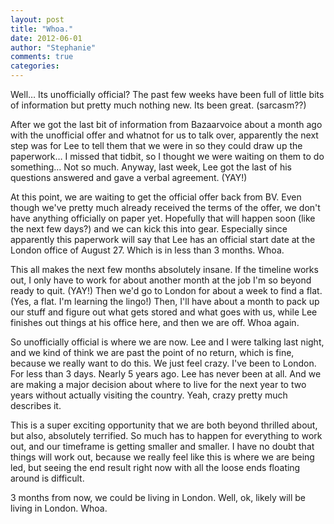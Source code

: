 ```yaml
---
layout: post
title: "Whoa."
date: 2012-06-01
author: "Stephanie"
comments: true
categories:
---
```


Well… Its unofficially official? The past few weeks have been full of little bits of information but pretty much nothing new. Its been great. (sarcasm??)

After we got the last bit of information from Bazaarvoice about a month ago with the unofficial offer and whatnot for us to talk over, apparently the next step was for Lee to tell them that we were in so they could draw up the paperwork… I missed that tidbit, so I thought we were waiting on them to do something… Not so much.  Anyway, last week, Lee got the last of his questions answered and gave a verbal agreement. (YAY!)

At this point, we are waiting to get the official offer back from BV. Even though we've pretty much already received the terms of the offer, we don't have anything officially on paper yet. Hopefully that will happen soon (like the next few days?) and we can kick this into gear. Especially since apparently this paperwork will say that Lee has an official start date at the London office of August 27. Which is in less than 3 months.  Whoa.

This all makes the next few months absolutely insane. If the timeline works out, I only have to work for about another month at the job I'm so beyond ready to quit. (YAY!) Then we'd go to London for about a week to find a flat. (Yes, a flat. I'm learning the lingo!) Then, I'll have about a month to pack up our stuff and figure out what gets stored and what goes with us, while Lee finishes out things at his office here, and then we are off. Whoa again.

So unofficially official is where we are now. Lee and I were talking last night, and we kind of think we are past the point of no return, which is fine, because we really want to do this. We just feel crazy. I've been to London. For less than 3 days. Nearly 5 years ago. Lee has never been at all. And we are making a major decision about where to live for the next year to two years without actually visiting the country. Yeah, crazy pretty much describes it. 

This is a super exciting opportunity that we are both beyond thrilled about, but also, absolutely terrified. So much has to happen for everything to work out, and our timeframe is getting smaller and smaller. I have no doubt that things will work out, because we really feel like this is where we are being led, but seeing the end result right now with all the loose ends floating around is difficult. 

3 months from now, we could be living in London. Well, ok, likely will be living in London. Whoa.